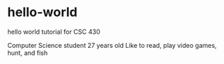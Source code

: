 # hello-world
hello world tutorial for CSC 430

Computer Science student
27 years old
Like to read, play video games, hunt, and fish
